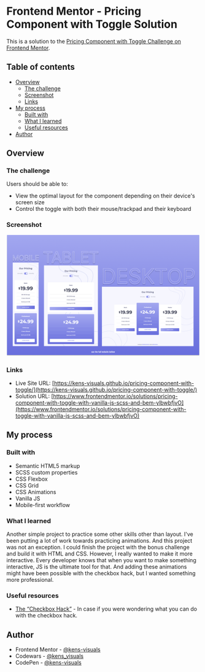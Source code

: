 # Frontend Mentor - Pricing Component with Toggle Solution

This is a solution to the [Pricing Component with Toggle Challenge on Frontend Mentor](https://www.frontendmentor.io/challenges/pricing-component-with-toggle-8vPwRMIC).

## Table of contents

- [Overview](#overview)
  - [The challenge](#the-challenge)
  - [Screenshot](#screenshot)
  - [Links](#links)
- [My process](#my-process)
  - [Built with](#built-with)
  - [What I learned](#what-i-learned)
  - [Useful resources](#useful-resources)
- [Author](#author)

## Overview

### The challenge

Users should be able to:

- View the optimal layout for the component depending on their device's screen size
- Control the toggle with both their mouse/trackpad and their keyboard

### Screenshot

![screenshot](./images/screenshot.png)

### Links

- Live Site URL: [https://kens-visuals.github.io/pricing-component-with-toggle/](https://kens-visuals.github.io/pricing-component-with-toggle/)
- Solution URL: [https://www.frontendmentor.io/solutions/pricing-component-with-toggle-with-vanilla-js-scss-and-bem-ylbwbfjvO](https://www.frontendmentor.io/solutions/pricing-component-with-toggle-with-vanilla-js-scss-and-bem-ylbwbfjvO)

## My process

### Built with

- Semantic HTML5 markup
- SCSS custom properties
- CSS Flexbox
- CSS Grid
- CSS Animations
- Vanilla JS
- Mobile-first workflow

### What I learned

Another simple project to practice some other skills other than layout. I've been putting a lot of work towards practicing animations. And this project was not an exception. I could finish the project with the bonus challenge and build it with HTML and CSS. However, I really wanted to make it more interactive. Every developer knows that when you want to make something interactive, JS is the ultimate tool for that. And adding these animations might have been possible with the checkbox hack, but I wanted something more professional.

### Useful resources

- [The “Checkbox Hack”](https://css-tricks.com/the-checkbox-hack/) - In case if you were wondering what you can do with the checkbox hack.

## Author

- Frontend Mentor - [@kens-visuals](https://www.frontendmentor.io/profile/kens-visuals)
- Codewars - [@kens_visuals](https://www.codewars.com/users/kens_visuals)
- CodePen - [@kens-visuals](https://codepen.io/kens-visuals)

